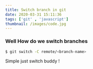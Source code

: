 ```yaml
---
title: Switch branch in git
date: 2020-03-31 15:11:36
tags: ['git' , 'javascript']
thumbnail: /images/code.jpg
---
```


### Well How do we switch branches


```bash
$ git switch -C remote/<branch-name>
```

Simple just switch buddy ! 


